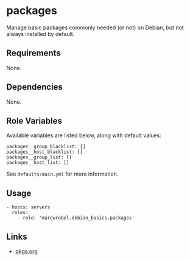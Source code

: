 # packages

Manage basic packages commonly needed (or not) on Debian, but not always installed by default.

## Requirements

None.

## Dependencies

None.

## Role Variables

Available variables are listed below, along with default values:

    packages__group_blacklist: []
    packages__host_blacklist: []
    packages__group_list: []
    packages__host_list: []

See `defaults/main.yml` for more information.

## Usage

    - hosts: servers
      roles:
        - role: 'marcwrobel.debian_basics.packages'

## Links

- [pkgs.org](https://pkgs.org)
